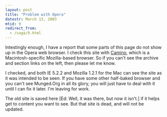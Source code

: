 ```yaml
---
layout: post
title: "Problem with Opera"
datestr: March 13, 2003
mtid: 9
redirect_from:
  - /saga/9.html
---
```


Intestingly enough, I have a report that some parts of this page do not show up in the Opera web browser.  I check this site with <a href="http://www.mozilla.org/projects/camino/">Camino</a>, which is a Macintosh-specific Mozilla-based browser.  So if you can't see the archive and section links on the left, then please let me know.

I checked, and both IE 5.2.2 and Mozilla 1.2.1 for the Mac can see the site as it was intended to be seen. If you have some other half-baked browser and you can't see Munged.Org in all its glory, you will just have to deal with it until I can fix it later.  I'm leaving for work.

The old site is saved here [Ed: Well, it was there, but now it isn't.] if it helps get to content you want to see.  But that site is dead, and will not be updated.

